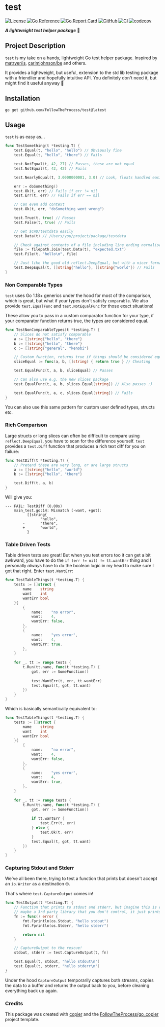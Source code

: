 # test

[![License](https://img.shields.io/github/license/FollowTheProcess/test)](https://github.com/FollowTheProcess/test)
[![Go Reference](https://pkg.go.dev/badge/github.com/FollowTheProcess/test.svg)](https://pkg.go.dev/github.com/FollowTheProcess/test)
[![Go Report Card](https://goreportcard.com/badge/github.com/FollowTheProcess/test)](https://goreportcard.com/report/github.com/FollowTheProcess/test)
[![GitHub](https://img.shields.io/github/v/release/FollowTheProcess/test?logo=github&sort=semver)](https://github.com/FollowTheProcess/test)
[![CI](https://github.com/FollowTheProcess/test/workflows/CI/badge.svg)](https://github.com/FollowTheProcess/test/actions?query=workflow%3ACI)
[![codecov](https://codecov.io/gh/FollowTheProcess/test/branch/main/graph/badge.svg)](https://codecov.io/gh/FollowTheProcess/test)

***A lightweight test helper package*** 🧪

## Project Description

`test` is my take on a handy, lightweight Go test helper package. Inspired by [matryer/is], [carlmjohnson/be] and others.

It provides a lightweight, but useful, extension to the std lib testing package with a friendlier and hopefully intuitive API. You definitely don't need it,
but might find it useful anyway 🙂

## Installation

```shell
go get github.com/FollowTheProcess/test@latest
```

## Usage

`test` is as easy as...

```go
func TestSomething(t *testing.T) {
    test.Equal(t, "hello", "hello") // Obviously fine
    test.Equal(t, "hello", "there") // Fails

    test.NotEqual(t, 42, 27) // Passes, these are not equal
    test.NotEqual(t, 42, 42) // Fails

    test.NearlyEqual(t, 3.0000000001, 3.0) // Look, floats handled easily!

    err := doSomething()
    test.Ok(t, err) // Fails if err != nil
    test.Err(t, err) // Fails if err == nil

    // Can even add context
    test.Ok(t, err, "doSomething went wrong")

    test.True(t, true) // Passes
    test.False(t, true) // Fails

    // Get $CWD/testdata easily
    test.Data(t) // /Users/you/project/package/testdata

    // Check against contents of a file including line ending normalisation
    file := filepath.Join(test.Data(t), "expected.txt")
    test.File(t, "hello\n", file)

    // Just like the good old reflect.DeepEqual, but with a nicer format
    test.DeepEqual(t, []string{"hello"}, []string{"world"}) // Fails
}
```

### Non Comparable Types

`test` uses Go 1.18+ generics under the hood for most of the comparison, which is great, but what if your types don't satisfy `comparable`. We also provide
`test.EqualFunc` and `test.NotEqualFunc` for those exact situations!

These allow you to pass in a custom comparator function for your type, if your comparator function returns true, the types are considered equal.

```go
func TestNonComparableTypes(t *testing.T) {
    // Slices do not satisfy comparable
    a := []string{"hello", "there"}
    b := []string{"hello", "there"}
    c := []string{"general", "kenobi"}

    // Custom function, returns true if things should be considered equal
    sliceEqual := func(a, b, []string) { return true } // Cheating

    test.EqualFunc(t, a, b, sliceEqual) // Passes

    // Can also use e.g. the new slices package
    test.EqualFunc(t, a, b, slices.Equal[string]) // Also passes :)

    test.EqualFunc(t, a, c, slices.Equal[string]) // Fails
}
```

You can also use this same pattern for custom user defined types, structs etc.

### Rich Comparison

Large structs or long slices can often be difficult to compare using `reflect.DeepEqual`, you have to scan for the difference yourself. `test` provides a
`test.Diff` function that produces a rich text diff for you on failure:

```go
func TestDiff(t *testing.T) {
    // Pretend these are very long, or are large structs
    a := []string{"hello", "world"}
    b := []string{"hello", "there"}

    test.Diff(t, a, b)
}
```

Will give you:

```plain
--- FAIL: TestDiff (0.00s)
    main_test.go:14: Mismatch (-want, +got):
          []string{
                "hello",
        -       "there",
        +       "world",
          }
```

### Table Driven Tests

Table driven tests are great! But when you test errors too it can get a bit awkward, you have to do the `if (err != nil) != tt.wantErr` thing and I personally
*always* have to do the boolean logic in my head to make sure I got that right. Enter `test.WantErr`:

```go
func TestTableThings(t *testing.T) {
    tests := []struct {
        name    string
        want    int
        wantErr bool
    }{
        {
            name:    "no error",
            want:    4,
            wantErr: false,
        },
        {
            name:    "yes error",
            want:    4,
            wantErr: true,
        },
    }
    
    for _, tt := range tests {
        t.Run(tt.name, func(t *testing.T) {
            got, err := SomeFunction()
    
            test.WantErr(t, err, tt.wantErr)
            test.Equal(t, got, tt.want)
        })
    }
}
```

Which is basically semantically equivalent to:

```go
func TestTableThings(t *testing.T) {
    tests := []struct {
        name    string
        want    int
        wantErr bool
    }{
        {
            name:    "no error",
            want:    4,
            wantErr: false,
        },
        {
            name:    "yes error",
            want:    4,
            wantErr: true,
        },
    }
    
    for _, tt := range tests {
        t.Run(tt.name, func(t *testing.T) {
            got, err := SomeFunction()
    
            if tt.wantErr {
                test.Err(t, err)
            } else {
                test.Ok(t, err)
            }
            test.Equal(t, got, tt.want)
        })
    }
}
```

### Capturing Stdout and Stderr

We've all been there, trying to test a function that prints but doesn't accept an `io.Writer` as a destination 🙄.

That's where `test.CaptureOutput` comes in!

```go
func TestOutput(t *testing.T) {
    // Function that prints to stdout and stderr, but imagine this is defined somewhere else
    // maybe a 3rd party library that you don't control, it just prints and you can't tell it where
    fn := func() error {
        fmt.Fprintln(os.Stdout, "hello stdout")
        fmt.Fprintln(os.Stderr, "hello stderr")

        return nil
    }

    // CaptureOutput to the rescue!
    stdout, stderr := test.CaptureOutput(t, fn)

    test.Equal(t, stdout, "hello stdout\n")
    test.Equal(t, stderr, "hello stderr\n")
}
```

Under the hood `CaptureOutput` temporarily captures both streams, copies the data to a buffer and returns the output back to you, before cleaning everything back up again.

### Credits

This package was created with [copier] and the [FollowTheProcess/go_copier] project template.

[copier]: https://copier.readthedocs.io/en/stable/
[FollowTheProcess/go_copier]: https://github.com/FollowTheProcess/go_copier
[matryer/is]: https://github.com/matryer/is
[carlmjohnson/be]: https://github.com/carlmjohnson/be
